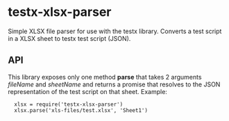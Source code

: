 testx-xlsx-parser
=====

Simple XLSX file parser for use with the testx library. Converts a test script in a XLSX sheet to testx test script (JSON).

## API
This library exposes only one method **parse** that takes 2 arguments *fileName* and *sheetName* and returns a promise that resolves to the JSON representation of the test script on that sheet. Example:
  
```
  xlsx = require('testx-xlsx-parser')
  xlsx.parse('xls-files/test.xlsx', 'Sheet1')
```
